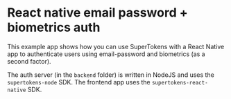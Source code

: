 # React native email password + biometrics auth

This example app shows how you can use SuperTokens with a React Native app to authenticate users using email-password and biometrics (as a second factor).

The auth server (in the `backend` folder) is written in NodeJS and uses the `supertokens-node` SDK. The frontend app uses the `supertokens-react-native` SDK.